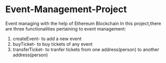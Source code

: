 # Event-Management-Project
Event managing with the help of Ethereum Blockchain
In this project,there are three functionalities pertaining to event management:
1. createEvent- to add a new event
2. buyTicket- to buy tickets of any event
3. transferTicket- to tranfer tickets from one address(person) to another address(person)

